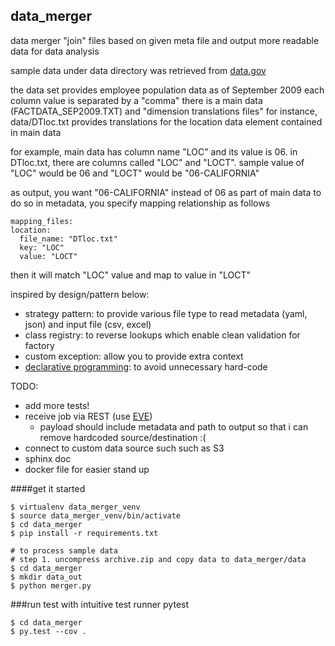data_merger
-----

data merger "join" files based on given meta file and output more readable data for data analysis

sample data under data directory was retrieved from [data.gov](http://catalog.data.gov/dataset/fedscope-employment-cubes)

the data set provides employee population data as of September 2009
each column value is separated by a "comma"
there is a main data (FACTDATA_SEP2009.TXT) and "dimension translations files"
for instance, data/DTloc.txt provides translations for the location data element contained in main data

for example, main data has column name "LOC" and its value is 06.
in DTloc.txt, there are columns called "LOC" and "LOCT". 
sample value of "LOC" would be 06 and "LOCT" would be "06-CALIFORNIA"

as output, you want "06-CALIFORNIA" instead of 06 as part of main data
to do so in metadata, you specify mapping relationship as follows 

    mapping_files:
    location: 
      file_name: "DTloc.txt"
      key: "LOC"
      value: "LOCT"

then it will match "LOC" value and map to value in "LOCT"


inspired by design/pattern below:

- strategy pattern: to provide various file type to read metadata (yaml, json) and input file (csv, excel)
- class registry: to reverse lookups which enable clean validation for factory
- custom exception: allow you to provide extra context
- [declarative programming](http://en.wikipedia.org/wiki/Declarative_programming): to avoid unnecessary hard-code

TODO:

- add more tests!
- receive job via REST (use [EVE](http://python-eve.org/))
    - payload should include metadata and path to output so that i can remove hardcoded source/destination :(
- connect to custom data source such such as S3
- sphinx doc
- docker file for easier stand up


####get it started
    
    $ virtualenv data_merger_venv
    $ source data_merger_venv/bin/activate
    $ cd data_merger
    $ pip install -r requirements.txt
    
    # to process sample data
    # step 1. uncompress archive.zip and copy data to data_merger/data
    $ cd data_merger
    $ mkdir data_out
    $ python merger.py


###run test with intuitive test runner pytest

    $ cd data_merger
    $ py.test --cov .
